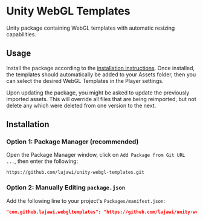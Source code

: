 # Unity WebGL Templates

Unity package containing WebGL templates with automatic resizing capabilities.

## Usage

Install the package according to the [installation instructions](#installation). Once installed, the templates should automatically be added to your Assets folder, then you can select the desired WebGL Templates in the Player settings.

Upon updating the package, you might be asked to update the previously imported assets. This will override all files that are being reimported, but not delete any which were deleted from one version to the next.

## Installation

### Option 1: Package Manager (recommended)

Open the Package Manager window, click on `Add Package from Git URL ...`, then enter the following:

```
https://github.com/lajawi/unity-webgl-templates.git
```

### Option 2: Manually Editing `package.json`

Add the following line to your project's `Packages/manifest.json`:

```json
"com.github.lajawi.webgltemplates": "https://github.com/lajawi/unity-webgl-templates.git"
```
